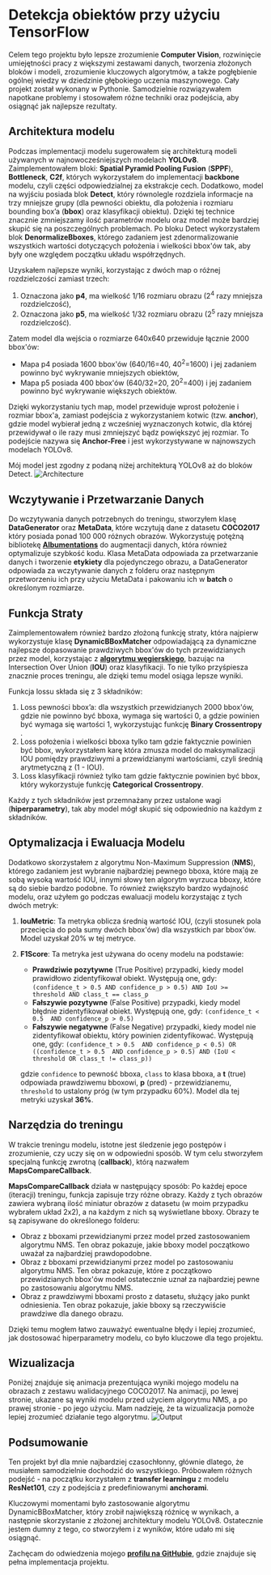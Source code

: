 # **Detekcja obiektów przy użyciu TensorFlow**

Celem tego projektu było lepsze zrozumienie **Computer Vision**, rozwinięcie umiejętności pracy z większymi zestawami danych, tworzenia złożonych bloków i modeli, zrozumienie kluczowych algorytmów, a także pogłębienie ogólnej wiedzy w dziedzinie głębokiego uczenia maszynowego. Cały projekt został wykonany w Pythonie. Samodzielnie rozwiązywałem napotkane problemy i stosowałem różne techniki oraz podejścia, aby osiągnąć jak najlepsze rezultaty.

## Architektura modelu
Podczas implementacji modelu sugerowałem się architekturą modeli używanych w najnowocześniejszych modelach **YOLOv8**. Zaimplementowałem bloki: **Spatial Pyramid Pooling Fusion** (**SPPF**), **Bottleneck**, **C2f**, których wykorzystałem do implementacji **backbone** modelu, czyli części odpowiedzialnej za ekstrakcje cech. Dodatkowo, model na wyjściu posiada blok **Detect**, który równolegle rozdziela informacje na trzy mniejsze grupy (dla pewności obiektu, dla położenia i rozmiaru bounding box’a (**bbox**) oraz klasyfikacji obiektu). Dzięki tej technice znacznie zmniejszamy ilość parametrów modelu oraz model może bardziej skupić się na poszczególnych problemach. Po bloku Detect wykorzystałem blok **DenormalizeBboxes**, którego zadaniem jest zdenormalizowanie wszystkich wartości dotyczących położenia i wielkości bbox'ów tak, aby były one względem początku układu współrzędnych.

Uzyskałem najlepsze wyniki, korzystając z dwóch map o różnej rozdzielczości zamiast trzech: 
   1. Oznaczona jako **p4**, ma wielkość 1/16 rozmiaru obrazu (2<sup>4</sup> razy mniejsza rozdzielczość), 
   2. Oznaczona jako **p5**, ma wielkość 1/32 rozmiaru obrazu (2<sup>5</sup> razy mniejsza rozdzielczość).

Zatem model dla wejścia o rozmiarze 640x640 przewiduje łącznie 2000 bbox'ów:
 - Mapa p4 posiada 1600 bbox'ów (640/16=40, 40<sup>2</sup>=1600) i jej zadaniem powinno być wykrywanie mniejszych obiektów, 
 - Mapa p5 posiada 400 bbox'ów (640/32=20, 20<sup>2</sup>=400) i jej zadaniem powinno być wykrywanie większych obiektów.

Dzięki wykorzystaniu tych map, model przewiduje wprost położenie i rozmiar bbox'a, zamiast podejścia z wykorzystaniem kotwic (tzw. **anchor**), gdzie model wybierał jedną z wcześniej wyznaczonych kotwic, dla której przewidywał o ile razy musi zmniejszyć bądz powiększyć jej rozmiar. To podejście nazywa się **Anchor-Free** i jest wykorzystywane w najnowszych modelach YOLOv8.

Mój model jest zgodny z podaną niżej architekturą YOLOv8 aż do bloków Detect.
![Architecture](model.png)

## Wczytywanie i Przetwarzanie Danych
Do wczytywania danych potrzebnych do treningu, stworzyłem klasę **DataGenerator** oraz **MetaData**, które wczytują dane z datasetu **COCO2017** który posiada ponad 100 000 różnych obrazów. Wykorzystuję potężną bibliotekę [**Albumentations**](https://albumentations.ai/) do augmentacji danych, która również optymalizuje szybkość kodu. Klasa MetaData odpowiada za przetwarzanie danych i tworzenie **etykiety** dla pojedynczego obrazu, a DataGenerator odpowiada za wczytywanie danych z folderu oraz następnym przetworzeniu ich przy użyciu MetaData i pakowaniu ich w **batch** o określonym rozmiarze.


## Funkcja Straty
Zaimplementowałem również bardzo złożoną funkcję straty, która najpierw wykorzystuje klasę **DynamicBBoxMatcher** odpowiadającą za dynamiczne najlepsze dopasowanie prawdziwych bbox'ów do tych przewidzianych przez model, korzystając z [**algorytmu węgierskiego**](https://en.wikipedia.org/wiki/Hungarian_algorithm), bazując na Intersection Over Union (**IOU**) oraz klasyfikacji. To nie tylko przyśpiesza znacznie proces treningu, ale dzięki temu model osiąga lepsze wyniki.


Funkcja lossu składa się z 3 składników:
   1. Loss pewności bbox’a: dla wszystkich przewidzianych 2000 bbox'ów, gdzie nie  powinno być bboxa, wymaga się wartości 0, a gdzie powinien być wymaga się wartości 1, wykorzystując funkcję **Binary Crossentropy** . 
   2. Loss położenia i wielkości bboxa tylko tam gdzie faktycznie powinien być bbox, wykorzystałem karę która zmusza model do maksymalizacji IOU pomiędzy prawdziwymi a przewidzianymi wartościami, czyli średnią arytmetyczną z (1 - IOU).
   3. Loss klasyfikacji również tylko tam gdzie faktycznie powinien być bbox, który wykorzystuje funkcję **Categorical Crossentropy**. 

Każdy z tych składników jest przemnażany przez ustalone wagi (**hiperparametry**), tak aby model mógł skupić się odpowiednio na każdym z składników.

## Optymalizacja i Ewaluacja Modelu
Dodatkowo skorzystałem z algorytmu Non-Maximum Suppression (**NMS**), którego zadaniem jest wybranie najbardziej pewnego bboxa, które mają ze sobą wysoką wartość IOU, innymi słowy ten algorytm wyrzuca bboxy, które są do siebie bardzo podobne. To również zwiększyło bardzo wydajność modelu, oraz użyłem go podczas ewaluacji modelu korzystając z tych dwóch metryk:
   1. **IouMetric**: Ta metryka oblicza średnią wartość IOU, (czyli stosunek pola przecięcia do pola sumy dwóch bbox'ów) dla wszystkich par bbox'ów. Model uzyskał 20% w tej metryce.
   
   2. **F1Score**: Ta metryka jest używana do oceny modelu na podstawie:
      - **Prawdziwie pozytywne** (True Positive) przypadki, kiedy model prawidłowo zidentyfikował obiekt. Występują one, gdy: ```(confidence_t > 0.5 AND confidence_p > 0.5) AND IoU >= threshold AND class_t == class_p``` 
      - **Fałszywie pozytywne** (False Positive) przypadki, kiedy model błędnie zidentyfikował obiekt. Występują one, gdy: ```(confidence_t < 0.5  AND confidence_p > 0.5)```
      - **Fałszywie negatywne** (False Negative) przypadki, kiedy model nie zidentyfikował obiektu, który powinien zidentyfikować. Występują one, gdy: ```(confidence_t > 0.5  AND confidence_p < 0.5) OR ((confidence_t > 0.5  AND confidence_p > 0.5) AND (IoU < threshold OR class_t != class_p))```
      
      gdzie ```confidence``` to pewność bboxa, ```class``` to klasa bboxa, a **t** (true) odpowiada prawdziwemu bboxowi, **p** (pred) - przewidzianemu, ```threshold``` to ustalony próg (w tym przypadku 60%).
      Model dla tej metryki uzyskał **36%**.

## Narzędzia do treningu
W trakcie treningu modelu, istotne jest śledzenie jego postępów i zrozumienie, czy uczy się on w odpowiedni sposób. W tym celu stworzyłem specjalną funkcję zwrotną (**callback**), którą nazwałem **MapsCompareCallback**.

**MapsCompareCallback** działa w następujący sposób: Po każdej epoce (iteracji) treningu, funkcja zapisuje trzy różne obrazy. Każdy z tych obrazów zawiera wybraną ilość miniatur obrazów z datasetu (w moim przypadku wybrałem układ 2x2), a na każdym z nich są wyświetlane bboxy. Obrazy te są zapisywane do określonego folderu:
   - Obraz z bboxami przewidzianymi przez model przed zastosowaniem algorytmu NMS. Ten obraz pokazuje, jakie bboxy model początkowo uważał za najbardziej prawdopodobne.
   - Obraz z bboxami przewidzianymi przez model po zastosowaniu algorytmu NMS. Ten obraz pokazuje, które z początkowo przewidzianych bbox'ów model ostatecznie uznał za najbardziej pewne po zastosowaniu algorytmu NMS.
   - Obraz z prawdziwymi bboxami prosto z datasetu, służący jako punkt odniesienia. Ten obraz pokazuje, jakie bboxy są rzeczywiście prawdziwe dla danego obrazu.

Dzięki temu mogłem łatwo zauważyć ewentualne błędy i lepiej zrozumieć, jak dostosować hiperparametry modelu, co było kluczowe dla tego projektu. 

## Wizualizacja
Poniżej znajduje się animacja prezentująca wyniki mojego modelu na obrazach z zestawu walidacyjnego COCO2017. Na animacji, po lewej stronie, ukazane są wyniki modelu przed użyciem algorytmu NMS, a po prawej stronie - po jego użyciu. Mam nadzieję, że ta wizualizacja pomoże lepiej zrozumieć działanie tego algorytmu.
![Output](output.gif)

## Podsumowanie 
Ten projekt był dla mnie najbardziej czasochłonny, głównie dlatego, że musiałem samodzielnie dochodzić do wszystkiego. Próbowałem różnych podejść - na początku korzystałem z **transfer learningu** z modelu **ResNet101**, czy z podejścia z predefiniowanymi **anchorami**.

Kluczowymi momentami było zastosowanie algorytmu DynamicBBoxMatcher, który zrobił największą różnicę w wynikach, a następnie skorzystanie z złożonej architektury modelu YOLOv8. Ostatecznie jestem dumny z tego, co stworzyłem i z wyników, które udało mi się osiągnąć.


Zachęcam do odwiedzenia mojego [**profilu na GitHubie**](https://github.com/JakubCzarnik/Object-Detection-Model-for-the-COCO2017-dataset), gdzie znajduje się pełna implementacja projektu.